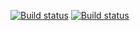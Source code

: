 [![Build status](https://ci.appveyor.com/api/projects/status/iiysdoygrgt10ktd?svg=true)](https://ci.appveyor.com/project/rafaelumlei/settings4net)
[![Build status](https://ci.appveyor.com/api/projects/status/iiysdoygrgt10ktd/branch/master?svg=true)](https://ci.appveyor.com/project/rafaelumlei/settings4net/branch/master)
